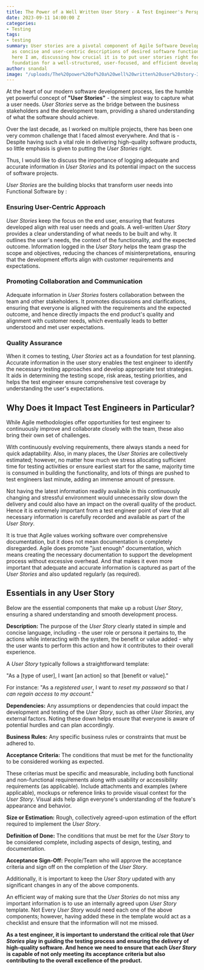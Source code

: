 ```yaml
---
title: The Power of a Well Written User Story - A Test Engineer's Perspective
date: 2023-09-11 14:00:00 Z
categories:
- Testing
tags:
- testing
summary: User stories are a pivotal component of Agile Software Development, serving
  as concise and user-centric descriptions of desired software functionality. Hence,
  here I am, discussing how crucial it is to put user stories right for setting the
  foundation for a well-structured, user-focused, and efficient development process.
author: snandal
image: "/uploads/The%20power%20of%20a%20well%20written%20user%20story-396f37.png"
---
```


At the heart of our modern software development process, lies the humble yet powerful concept of **"User Stories"** - the simplest way to capture what a user needs. *User Stories* serve as the bridge between the business stakeholders and the development team, providing a shared understanding of what the software should achieve.

Over the last decade, as I worked on multiple projects, there has been one very common challenge that I faced almost everywhere. And that is - Despite having such a vital role in delivering high-quality software products, so little emphasis is given to putting the *User Stories* right.

Thus, I would like to discuss the importance of logging adequate and accurate information in *User Stories* and its potential impact on the success of software projects.

*User Stories* are the building blocks that transform user needs into Functional Software by :

### Ensuring User-Centric Approach
*User Stories* keep the focus on the end user, ensuring that features developed align with real user needs and goals. A well-written *User Story* provides a clear understanding of what needs to be built and why. It outlines the user's needs, the context of the functionality, and the expected outcome. Information logged in the *User Story* helps the team grasp the scope and objectives, reducing the chances of misinterpretations, ensuring that the development efforts align with customer requirements and expectations.

### Promoting Collaboration and Communication
Adequate information in *User Stories* fosters collaboration between the team and other stakeholders. It promotes discussions and clarifications, ensuring that everyone is aligned with the requirements and the expected outcome, and hence directly impacts the end product's quality and alignment with customer needs, which eventually leads to better understood and met user expectations.

### Quality Assurance
When it comes to testing, *User Stories* act as a foundation for test planning. Accurate information in the user story enables the test engineer to identify the necessary testing approaches and develop appropriate test strategies. It aids in determining the testing scope, risk areas, testing priorities, and helps the test engineer ensure comprehensive test coverage by understanding the user's expectations.

## Why Does it Impact Test Engineers in Particular?
While Agile methodologies offer opportunities for test engineer to continuously improve and collaborate closely with the team, these also bring their own set of challenges.

With continuously evolving requirements, there always stands a need for quick adaptability. 
Also, in many places, the *User Stories* are collectively estimated; however, no matter how much we stress allocating sufficient time for testing activities or ensure earliest start for the same, majority time is consumed in building the functionality, and lots of things are pushed to test engineers last minute, adding an immense amount of pressure. 

Not having the latest information readily available in this continuously changing and stressful environment would unnecessarily slow down the delivery and could also have an impact on the overall quality of the product. Hence it is extremely important from a test engineer point of view that all necessary information is carefully recorded and available as part of the *User Story*.

It is true that Agile values working software over comprehensive documentation, but it does not mean documentation is completely disregarded. Agile does promote "just enough" documentation, which means creating the necessary documentation to support the development process without excessive overhead. And that makes it even more important that adequate and accurate information is captured as part of the *User Stories* and also updated regularly (as required).

## Essentials in any User Story
Below are the essential components that make up a robust *User Story*, ensuring a shared understanding and smooth development process.

**Description:** The purpose of the *User Story* clearly stated in simple and concise language, including - the user role or persona it pertains to, the actions while interacting with the system, the benefit or value added - why the user wants to perform this action and how it contributes to their overall experience.

A *User Story* typically follows a straightforward template: 

"As a [type of user], I want [an action] so that [benefit or value]."

For instance: "As a *registered user*, I want to *reset my password* so that *I can regain access to my account*."

**Dependencies:** Any assumptions or dependencies that could impact the development and testing of the *User Story*, such as other *User Stories*, any external factors. Noting these down helps ensure that everyone is aware of potential hurdles and can plan accordingly.

**Business Rules:** Any specific business rules or constraints that must be adhered to.

**Acceptance Criteria:** The conditions that must be met for the functionality to be considered working as expected. 

These criterias must be specific and measurable, including both functional and non-functional requirements along with usability or accessibility requirements (as applicable). Include attachments and examples (where applicable), mockups or reference links to provide visual context for the *User Story*. Visual aids help align everyone's understanding of the feature's appearance and behavior.

**Size or Estimation:** Rough, collectively agreed-upon estimation of the effort required to implement the *User Story*.

**Definition of Done:** The conditions that must be met for the *User Story* to be considered complete, including aspects of design, testing, and documentation.

**Acceptance Sign-Off:** People/Team who will approve the acceptance criteria and sign off on the completion of the *User Story*.


Additionally, it is important to keep the *User Story* updated with any significant changes in any of the above components.

An efficient way of making sure that the *User Stories* do not miss any important information is to use an internally agreed upon *User Story* template. Not Every *User Story* would need each one of the above components; however, having added these in the template would act as a checklist and ensure that the information will not me missed. 

**As a test engineer, it is important to understand the critical role that *User Stories* play in guiding the testing process and ensuring the delivery of high-quality software. And hence we need to ensure that each *User Story* is capable of not only meeting its acceptance criteria but also contributing to the overall excellence of the product.**